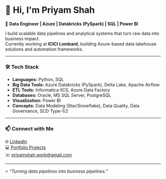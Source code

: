 # 👋 Hi, I'm Priyam Shah

🚀 **Data Engineer | Azure | Databricks (PySpark) | SQL | Power BI**

I build scalable data pipelines and analytical systems that turn raw data into business impact.  
Currently working at **ICICI Lombard**, building Azure-based data lakehouse solutions and automation frameworks.

---

### 🛠️ Tech Stack
- **Languages:** Python, SQL  
- **Big Data Tools:** Azure Databricks (PySpark), Delta Lake, Apache Airflow  
- **ETL Tools:** Informatica IICS, Azure Data Factory  
- **Databases:** Oracle, MS SQL Server, PostgreSQL  
- **Visualization:** Power BI  
- **Concepts:** Data Modeling (Star/Snowflake), Data Quality, Data Governance, SCD Type-1/2

---

### 📫 Connect with Me
🌐 [LinkedIn](https://linkedin.com/in/priyam-shah)  
💻 [Portfolio Projects](https://github.com/priyam-shah?tab=repositories)  
✉️ priyamshah.work@gmail.com  

---

⭐ *“Turning data pipelines into business pipelines.”*
